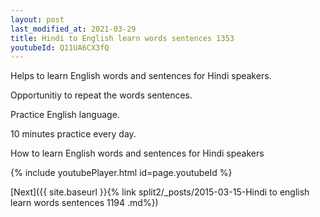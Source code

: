 ```yaml
---
layout: post
last_modified_at: 2021-03-29
title: Hindi to English learn words sentences 1353 
youtubeId: Q11UA6CX3fQ
---
```

 
 
Helps to learn English words and sentences for Hindi speakers.

Opportunitiy to repeat the words sentences. 

Practice English language. 
 
10 minutes practice every day. 
 
How to learn English words and sentences for Hindi speakers 
 
{% include youtubePlayer.html id=page.youtubeId %}
 
 
[Next]({{ site.baseurl }}{% link  split2/_posts/2015-03-15-Hindi to english learn words sentences 1194 .md%})
 
